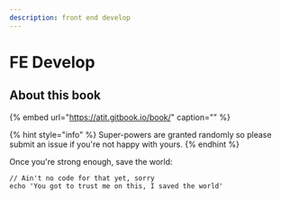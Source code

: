 ```yaml
---
description: front end develop
---
```


# FE Develop

## About this book

{% embed url="https://atit.gitbook.io/book/" caption="" %}

{% hint style="info" %}
Super-powers are granted randomly so please submit an issue if you're not happy with yours.
{% endhint %}

Once you're strong enough, save the world:

```text
// Ain't no code for that yet, sorry
echo 'You got to trust me on this, I saved the world'
```

